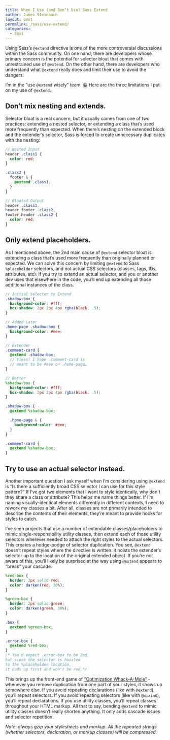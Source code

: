 ```yaml
---
title: When I Use (and Don’t Use) Sass Extend
author: James Steinbach
layout: post
permalink: /sass/use-extend/
categories:
  - Sass
---
```


Using Sass’s `@extend` directive is one of the more controversial discussions within the Sass community. On one hand, there are developers whose primary concern is the potential for selector bloat that comes with unrestrained use of `@extend`. On the other hand, there are developers who understand what `@extend` really does and limit their use to avoid the dangers.

I’m in the “use `@extend` wisely” team. [😀](https://twitter.com/Una/status/664890977505570818) Here are the three limitations I put on my use of `@extend`.

## Don’t mix nesting and extends.

Selector bloat is a real concern, but it usually comes from one of two practices: extending a nested selector, or extending a class that’s used more frequently than expected. When there’s nesting on the extended block and the extender’s selector, Sass is forced to create unnecessary duplicates with the nesting:

~~~scss
// Nested Input
header .class1 {
  color: red;
}

.class2 {
  footer & {
    @extend .class1;
  }
}

// Bloated Output
header .class1,
header footer .class2,
footer header .class2 {
  color: red;
}
~~~

## Only extend placeholders.

As I mentioned above, the 2nd main cause of `@extend` selector bloat is extending a class that’s used more frequently than originally planned or expected. We can solve this concern by limiting `@extend` to Sass `%placeholder` selectors, and not actual CSS selectors (classes, tags, IDs, attributes, etc). If you try to extend an actual selector, and you or another dev uses that elsewhere in the code, you’ll end up extending all those additional instances of the class.

~~~scss
// Initial Selector to Extend
.shadow-box {
  background-color: #fff;
  box-shadow: 2px 2px 4px rgba(black, .5);
}

// Added Later
.home-page .shadow-box {
  background-color: #eee;
}

// Extender
.comment-card {
  @extend .shadow-box;
  // Yikes! I hope .comment-card is
  // meant to be #eee on .home-page…
}
~~~

~~~scss
// Better
%shadow-box {
  background-color: #fff;
  box-shadow: 2px 2px 4px rgba(black, .5);
}

.shadow-box {
  @extend %shadow-box;

  .home-page & {
    background-color: #eee;
  }
}

.comment-card {
  @extend %shadow-box;
}
~~~

## Try to use an actual selector instead.

Another important question I ask myself when I’m considering using `@extend` is “Is there a sufficiently broad CSS selector I can use for this style pattern?” If I’ve got two elements that I want to style identically, why don't they share a class or attribute? This helps me name things better. If I’m naming visually-identical elements differently in different contexts, I need to rework my classes a bit. After all, classes are not primarily intended to describe the contents of their elements, they’re meant to provide hooks for styles to catch.

I’ve seen projects that use a number of extendable classes/placeholders to mimic single-responsibility utility classes, then extend each of those utility selectors wherever needed to attach the right styles to the actual selectors. This creates a hodge-podge of selector duplication. You see, `@extend` doesn’t repeat styles where the directive is written: it hoists the extender’s selector up to the location of the original extended object. If you’re not aware of this, you’ll likely be surprised at the way using `@extend` appears to “break” your cascade.

~~~scss
%red-box {
  border: 2px solid red;
  color: darken(red, 30%);
}

%green-box {
  border: 2px solid green;
  color: darken(green, 30%);
}

.box {
  @extend %green-box;
}

.error-box {
  @extend %red-box;
}
/* You'd expect .error-box to be 2nd,
but since the selector is hoisted
to the %placeholder location,
it ends up first and won't be red.*/
~~~

This brings up the front-end game of [“Optimization Whack-A-Mole”](css/css-repetition-basically-whack-mole/) - whenever you remove duplication from one part of your styles, it shows up somewhere else. If you avoid repeating declarations (like with `@extend`), you’ll repeat selectors. If you avoid repeating selectors (like with `@mixin`s), you’ll repeat declarations. If you use utility classes, you’ll repeat classes throughout your HTML markup. All that to say, bending `@extend` to mimic utility classes doesn’t really shorten anything. It only adds cascade issues and selector repetition.

*Note: always gzip your stylesheets and markup. All the repeated strings (whether selectors, declaration, or markup classes) will be compressed.*